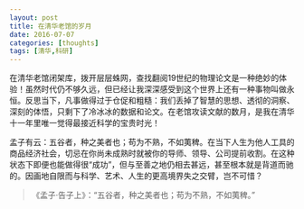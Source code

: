 ```yaml
---
layout: post
title: 在清华老馆的岁月
date: 2016-07-07
categories: [thoughts]
tags: [清华,科研]
---
```


在清华老馆闭架库，拨开层层蛛网，查找翻阅19世纪的物理论文是一种绝妙的体验！虽然时代仍不够久远，但已经让我深深感受到这个世界上还有一种事物叫做永恒。反思当下，凡事做得过于仓促和粗糙：我们丢掉了智慧的思想、透彻的洞察、深刻的体悟，只剩下了冷冰冰的数据和论文。在老馆攻读文献的数月，是我在清华十一年里唯一觉得最接近科学的宝贵时光！

孟子有云：五谷者，种之美者也；苟为不熟，不如荑稗。在当下人生为他人工具的商品经济社会，切忌在你尚未成熟时就被你的导师、领导、公司提前收割。在这种状态下即便也能做得很“成功”，但与至善之地仍相去甚远，甚至根本就是背道而驰的。因画地自限而与科学、艺术、人生的更高境界失之交臂，岂不可惜？

> 《孟子·告子上》：“五谷者，种之美者也；苟为不熟，不如荑稗。”
